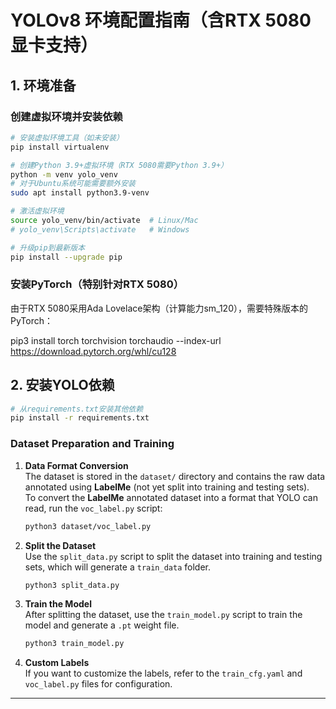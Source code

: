 # YOLOv8 环境配置指南（含RTX 5080显卡支持）

## 1. 环境准备

### 创建虚拟环境并安装依赖
```bash
# 安装虚拟环境工具（如未安装）
pip install virtualenv

# 创建Python 3.9+虚拟环境（RTX 5080需要Python 3.9+）
python -m venv yolo_venv
# 对于Ubuntu系统可能需要额外安装
sudo apt install python3.9-venv

# 激活虚拟环境
source yolo_venv/bin/activate  # Linux/Mac
# yolo_venv\Scripts\activate   # Windows

# 升级pip到最新版本
pip install --upgrade pip
```

### 安装PyTorch（特别针对RTX 5080）
由于RTX 5080采用Ada Lovelace架构（计算能力sm_120），需要特殊版本的PyTorch：

pip3 install torch torchvision torchaudio --index-url https://download.pytorch.org/whl/cu128

## 2. 安装YOLO依赖

```bash
# 从requirements.txt安装其他依赖
pip install -r requirements.txt
```



### Dataset Preparation and Training

1. **Data Format Conversion**  
   The dataset is stored in the `dataset/` directory and contains the raw data annotated using **LabelMe** (not yet split into training and testing sets).  
   To convert the **LabelMe** annotated dataset into a format that YOLO can read, run the `voc_label.py` script:

   ```bash
   python3 dataset/voc_label.py
   ```

2. **Split the Dataset**  
   Use the `split_data.py` script to split the dataset into training and testing sets, which will generate a `train_data` folder.

   ```bash
   python3 split_data.py
   ```

3. **Train the Model**  
   After splitting the dataset, use the `train_model.py` script to train the model and generate a `.pt` weight file.

   ```bash
   python3 train_model.py
   ```

4. **Custom Labels**  
   If you want to customize the labels, refer to the `train_cfg.yaml` and `voc_label.py` files for configuration.

---


